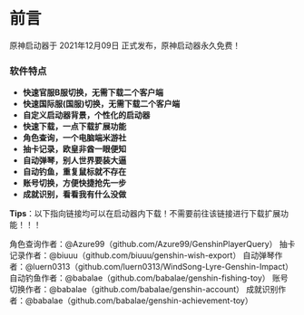 # 前言

原神启动器于 2021年12月09日 正式发布，原神启动器永久免费！

### 软件特点

* **快速官服B服切换，无需下载二个客户端**
* **快速国际服(国服)切换，无需下载二个客户端**
* **自定义启动器背景，个性化的启动器**
* **快速下载，一点下载扩展功能**
* **角色查询，一个电脑端米游社**
* **抽卡记录，欧皇非酋一眼便知**
* **自动弹琴，别人世界要装大逼**
* **自动钓鱼，重复鼠标就不存在**
* **账号切换，方便快捷抢先一步**
* **成就识别，看看我有什么没做**

**Tips**：以下指向链接均可以在启动器内下载！不需要前往该链接进行下载扩展功能！！！

角色查询作者：@Azure99（github.com/Azure99/GenshinPlayerQuery）
抽卡记录作者：@biuuu（github.com/biuuu/genshin-wish-export）
自动弹琴作者：@luern0313（github.com/luern0313/WindSong-Lyre-Genshin-Impact）
自动钓鱼作者：@babalae（github.com/babalae/genshin-fishing-toy）
账号切换作者：@babalae（github.com/babalae/genshin-account）
成就识别作者：@babalae（github.com/babalae/genshin-achievement-toy）
